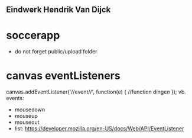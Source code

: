 ## Eindwerk Hendrik Van Dijck
# soccerapp

- do not forget public/upload folder

# canvas eventListeners
canvas.addEventListener('//event//', function(e) {
  //function dingen
});
vb. events:
- mousedown
- mouseup
- mouseout
- list: https://developer.mozilla.org/en-US/docs/Web/API/EventListener

